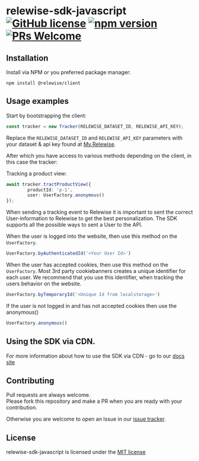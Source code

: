 # relewise-sdk-javascript [![GitHub license](https://img.shields.io/badge/license-MIT-blue.svg)](./LICENSE) [![npm version](https://badge.fury.io/js/@relewise%2Fclient.svg)](https://badge.fury.io/js/@relewise%2Fclient) [![PRs Welcome](https://img.shields.io/badge/PRs-welcome-brightgreen.svg)](https://https://github.com/Relewise/relewise-sdk-csharp-extensions/pulls)

## Installation 

Install via NPM or you preferred package manager: 

```
npm install @relewise/client
```

## Usage examples

Start by bootstrapping the client:

```ts
const tracker = new Tracker(RELEWISE_DATASET_ID, RELEWISE_API_KEY);
```

Replace the `RELEWISE_DATASET_ID` and `RELEWISE_API_KEY` parameters with your dataset & api key found at [My.Relewise](https://my.relewise.com/developer-settings). 

After which you have access to various methods depending on the client, in this case the tracker:

Tracking a product view:
```ts
await tracker.tractProductView({
        productId: 'p-1',
        user: UserFactory.anonymous()
});
```

When sending a tracking event to Relewise it is important to sent the correct User-information to Relewise to get the best personalization.
The SDK supports all the possible ways to sent a User to the API.

When the user is logged into the website, then use this method on the `UserFactory`.
```ts
UserFactory.byAuthenticatedId('<Your User Id>')
```

When the user has accepted cookies, then use this method on the `UserFactory`. Most 3rd party cookiebanners creates a unique identifier for each user. We recommend that you use this identifier, when tracking the users behavior on the website.
```ts
UserFactory.byTemporaryId('<Unique Id from localstorage>')
```

If the user is not logged in and has not accepted cookies then use the anonymous()
```ts
UserFactory.anonymous()
```

## Using the SDK via CDN.

For more information about how to use the SDK via CDN - go to our [docs site](https://docs.relewise.com/docs/developer/libraries.html)

## Contributing

Pull requests are always welcome.  
Please fork this repository and make a PR when you are ready with your contribution.  

Otherwise you are welcome to open an Issue in our [issue tracker](https://github.com/Relewise/relewise-sdk-javascript/issues).

## License

relewise-sdk-javascript is licensed under the [MIT license](./LICENSE)
